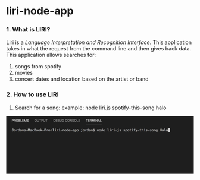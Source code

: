 # liri-node-app

### **1. What is LIRI?**

Liri is a *Language Interpretation and Recognition Interface*. This application takes in what the request from the command line and then gives back data. This application allows searches for:

1. songs from spotify
2. movies 
3. concert dates and location based on the artist or band


### **2. How to use LIRI**

1. Search for a song:
   example: node liri.js spotify-this-song halo

![music](images/spotifycommandline.png)
   



